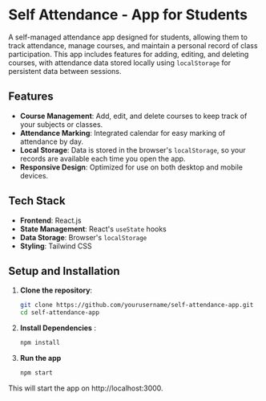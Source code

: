 # Self Attendance - App for Students

A self-managed attendance app designed for students, allowing them to track attendance, manage courses, and maintain a personal record of class participation. This app includes features for adding, editing, and deleting courses, with attendance data stored locally using `localStorage` for persistent data between sessions.

## Features

- **Course Management**: Add, edit, and delete courses to keep track of your subjects or classes.
- **Attendance Marking**: Integrated calendar for easy marking of attendance by day.
- **Local Storage**: Data is stored in the browser's `localStorage`, so your records are available each time you open the app.
- **Responsive Design**: Optimized for use on both desktop and mobile devices.

## Tech Stack

- **Frontend**: React.js
- **State Management**: React's `useState`  hooks
- **Data Storage**: Browser's `localStorage`
- **Styling**: Tailwind CSS

## Setup and Installation

1. **Clone the repository**:
   ```bash
   git clone https://github.com/yourusername/self-attendance-app.git
   cd self-attendance-app

2. **Install Dependencies** :
    ```bash
    npm install
3. **Run the app**
    ```bash
    npm start

This will start the app on http://localhost:3000.

